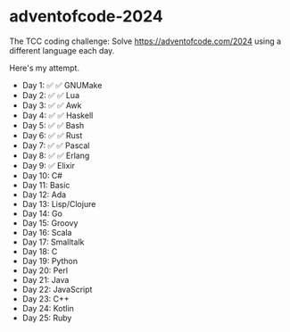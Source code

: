 # adventofcode-2024

The TCC coding challenge: Solve https://adventofcode.com/2024 using a different
language each day.

Here's my attempt.

- Day 1: ✅ ✅ GNUMake
- Day 2: ✅ ✅ Lua
- Day 3: ✅ ✅ Awk
- Day 4: ✅ ✅ Haskell
- Day 5: ✅ ✅ Bash
- Day 6: ✅ ✅ Rust
- Day 7: ✅ ✅ Pascal
- Day 8: ✅ ✅ Erlang
- Day 9: ✅ Elixir
- Day 10: C#
- Day 11: Basic
- Day 12: Ada
- Day 13: Lisp/Clojure
- Day 14: Go
- Day 15: Groovy
- Day 16: Scala
- Day 17: Smalltalk
- Day 18: C
- Day 19: Python
- Day 20: Perl
- Day 21: Java
- Day 22: JavaScript
- Day 23: C++
- Day 24: Kotlin
- Day 25: Ruby
